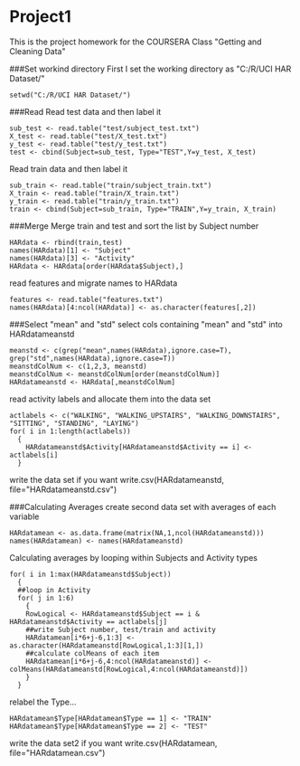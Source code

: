 Project1
========
This is the project homework for the COURSERA Class "Getting and Cleaning Data"

###Set workind directory
First I set the working directory as "C:/R/UCI HAR Dataset/"
```{R}
setwd("C:/R/UCI HAR Dataset/")
```
###Read
Read test data and then label it
```{R}
sub_test <- read.table("test/subject_test.txt")
X_test <- read.table("test/X_test.txt")
y_test <- read.table("test/y_test.txt")
test <- cbind(Subject=sub_test, Type="TEST",Y=y_test, X_test)
```
Read train data and then label it
```{R}
sub_train <- read.table("train/subject_train.txt")
X_train <- read.table("train/X_train.txt")
y_train <- read.table("train/y_train.txt")
train <- cbind(Subject=sub_train, Type="TRAIN",Y=y_train, X_train)
```
###Merge
Merge train and test and sort the list by Subject number
```{R}
HARdata <- rbind(train,test)
names(HARdata)[1] <- "Subject"
names(HARdata)[3] <- "Activity"
HARdata <- HARdata[order(HARdata$Subject),]
```
read features and migrate names to HARdata
```{R}
features <- read.table("features.txt")
names(HARdata)[4:ncol(HARdata)] <- as.character(features[,2])
```
###Select "mean" and "std"
select cols containing "mean" and "std" into HARdatameanstd
```{R}
meanstd <- c(grep("mean",names(HARdata),ignore.case=T), grep("std",names(HARdata),ignore.case=T))
meanstdColNum <- c(1,2,3, meanstd)
meanstdColNum <- meanstdColNum[order(meanstdColNum)]
HARdatameanstd <- HARdata[,meanstdColNum]
```
read activity labels and allocate them into the data set
```{R}
actlabels <- c("WALKING", "WALKING_UPSTAIRS", "WALKING_DOWNSTAIRS", "SITTING", "STANDING", "LAYING")
for( i in 1:length(actlabels))
  {
    HARdatameanstd$Activity[HARdatameanstd$Activity == i] <- actlabels[i]
  }
```
write the data set if you want
write.csv(HARdatameanstd, file="HARdatameanstd.csv")

###Calculating Averages
create second data set with averages of each variable
```{R}
HARdatamean <- as.data.frame(matrix(NA,1,ncol(HARdatameanstd)))
names(HARdatamean) <- names(HARdatameanstd)
```
Calculating averages by looping within Subjects and Activity types
```{R}
for( i in 1:max(HARdatameanstd$Subject))
  {
  ##loop in Activity
  for( j in 1:6)
    {
    RowLogical <- HARdatameanstd$Subject == i & HARdatameanstd$Activity == actlabels[j]
    ##write Subject number, test/train and activity
    HARdatamean[i*6+j-6,1:3] <- as.character(HARdatameanstd[RowLogical,1:3][1,])
    ##calculate colMeans of each item
    HARdatamean[i*6+j-6,4:ncol(HARdatameanstd)] <- colMeans(HARdatameanstd[RowLogical,4:ncol(HARdatameanstd)])
    }
  }
```
relabel the Type...
```{R}
HARdatamean$Type[HARdatamean$Type == 1] <- "TRAIN"
HARdatamean$Type[HARdatamean$Type == 2] <- "TEST"
```
write the data set2 if you want
write.csv(HARdatamean, file="HARdatamean.csv")





